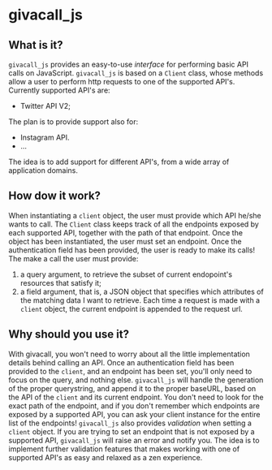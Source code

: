 # givacall_js

## What is it?
`givacall_js` provides an easy-to-use *interface* for performing basic API calls on JavaScript.
`givacall_js` is based on a `Client` class, whose methods allow a user to perform http requests to one of the supported API's.
Currently supported API's are:
  * Twitter API V2;
  
The plan is to provide support also for:
  * Instagram API.
  * ...
  
The idea is to add support for different API's, from a wide array of application domains.  
  
  
## How dow it work?
When instantiating a `client` object, the user must provide which API he/she wants to call. The `Client` class keeps track of all the endpoints exposed by each supported API, together with the path of that endpoint. 
Once the object has been instantiated, the user must set an endpoint. Once the authentication field has been provided, the user is ready to make its calls!
The make a call the user must provide:
1. a query argument, to retrieve the subset of current endopoint's resources that satisfy it;
2. a field argument, that is, a JSON object that specifies which attributes of the matching data I want to retrieve. 
Each time a request is made with a `client` object, the current endpoint is appended to the request url.


## Why should you use it?
With givacall, you won't need to worry about all the little implementation details behind calling an API. Once an authentication field has been provided to the `client`, and an endpoint has been set, you'll only need to focus on the query, and nothing else.
`givacall_js` will handle the generation of the proper querystring, and append it to the proper baseURL, based on the API of the `client` and its current endpoint.
You don't need to look for the exact path of the endpoint, and if you don't remember which endpoints are exposed by a supported API, you can ask your client instance for the entire list of the endpoints!
`givacall_js` also provides *validation* when setting a `client` object. If you are trying to set an endpoint that is not exposed by a supported API, `givacall_js` will raise an error and notify you. 
The idea is to implement further validation features that makes working with one of supported API's as easy and relaxed as a zen experience.  
